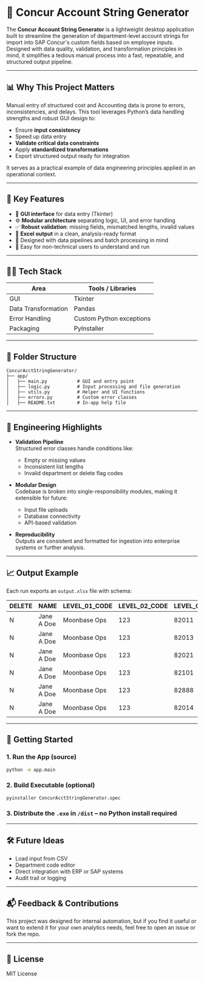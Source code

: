 # 🧠 Concur Account String Generator

The **Concur Account String Generator** is a lightweight desktop application built to streamline the generation of department-level account strings for import into SAP Concur's custom fields based on employee inputs. Designed with data quality, validation, and transformation principles in mind, it simplifies a tedious manual process into a fast, repeatable, and structured output pipeline.

---

## 📊 Why This Project Matters

Manual entry of structured cost and Accounting data is prone to errors, inconsistencies, and delays. This tool leverages Python’s data handling strengths and robust GUI design to:

- Ensure **input consistency**
- Speed up data entry
- **Validate critical data constraints**
- Apply **standardized transformations**
- Export structured output ready for integration

It serves as a practical example of data engineering principles applied in an operational context.

---

## 🧱 Key Features

- 🧩 **GUI interface** for data entry (Tkinter)
- ⚙️ **Modular architecture** separating logic, UI, and error handling
- ✅ **Robust validation**: missing fields, mismatched lengths, invalid values
- 📁 **Excel output** in a clean, analysis-ready format
- 🧪 Designed with data pipelines and batch processing in mind
- 🧠 Easy for non-technical users to understand and run

---

## 🧑‍💻 Tech Stack

| Area                | Tools / Libraries        |
|---------------------|--------------------------|
| GUI                 | Tkinter                  |
| Data Transformation | Pandas                   |
| Error Handling      | Custom Python exceptions |
| Packaging           | PyInstaller              |

---

## 📂 Folder Structure

```
ConcurAcctStringGenerator/
├── app/
│   ├── main.py           # GUI and entry point
│   ├── logic.py          # Input processing and file generation
│   ├── utils.py          # Helper and UI functions
│   ├── errors.py         # Custom error classes
│   ├── README.txt        # In-app help file
```

---

## 🧠 Engineering Highlights

- **Validation Pipeline**  
  Structured error classes handle conditions like:
  - Empty or missing values
  - Inconsistent list lengths
  - Invalid department or delete flag codes

- **Modular Design**  
  Codebase is broken into single-responsibility modules, making it extensible for future:
  - Input file uploads
  - Database connectivity
  - API-based validation

- **Reproducibility**  
  Outputs are consistent and formatted for ingestion into enterprise systems or further analysis.

---

## 📈 Output Example

Each run exports an `output.xlsx` file with schema:

| DELETE | NAME        | LEVEL_01_CODE | LEVEL_02_CODE | LEVEL_03_CODE | LEVEL_04_CODE |
|--------|-------------|---------------|----------------|----------------|----------------|
| N      | Jane A Doe  | Moonbase Ops  | 123            | 82011          | CATEGORY_X     |
| N      | Jane A Doe  | Moonbase Ops  | 123            | 82013          | CATEGORY_X     |
| N      | Jane A Doe  | Moonbase Ops  | 123            | 82021          | CATEGORY_X     |
| N      | Jane A Doe  | Moonbase Ops  | 123            | 82101          | CATEGORY_X     |
| N      | Jane A Doe  | Moonbase Ops  | 123            | 82888          | CATEGORY_X     |
| N      | Jane A Doe  | Moonbase Ops  | 123            | 82014          | CATEGORY_X     |
---

## 🚀 Getting Started

### 1. Run the App (source)
```bash
python -m app.main
```

### 2. Build Executable (optional)
```bash
pyinstaller ConcurAcctStringGenerator.spec
```

### 3. Distribute the `.exe` in `/dist` – no Python install required

---

## 🛠 Future Ideas

- Load input from CSV
- Department code editor
- Direct integration with ERP or SAP systems
- Audit trail or logging

---

## 📬 Feedback & Contributions

This project was designed for internal automation, but if you find it useful or want to extend it for your own analytics needs, feel free to open an issue or fork the repo.

---

## 📄 License

MIT License
